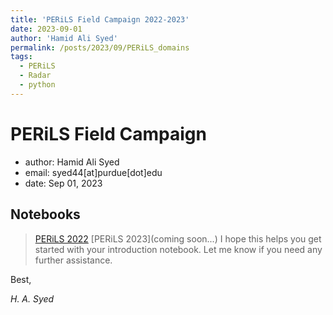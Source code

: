 ```yaml
---
title: 'PERiLS Field Campaign 2022-2023'
date: 2023-09-01
author: 'Hamid Ali Syed'
permalink: /posts/2023/09/PERiLS_domains
tags:
  - PERiLS
  - Radar
  - python
---
```


# PERiLS Field Campaign
- author: Hamid Ali Syed
- email: syed44[at]purdue[dot]edu
- date: Sep 01, 2023

## Notebooks

> [PERiLS 2022](https://pages.github.itap.purdue.edu/syed44/perils_domain/perils_interactive_domains.html)
> [PERiLS 2023](coming soon...)
I hope this helps you get started with your introduction notebook. Let me know if you need any further assistance.

Best,

*H. A. Syed*